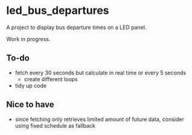 # led_bus_departures
A project to display bus departure times on a LED panel.

Work in progress.

## To-do
- fetch every 30 seconds but calculate in real time or every 5 seconds
    - create different loops
- tidy up code

## Nice to have
- since fetching only retrieves limited amount of future data, consider using fixed schedule as fallback 
